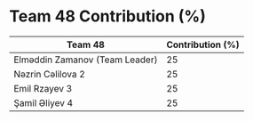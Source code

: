 # Team 48 Contribution (%)

| **Team 48**                  | **Contribution (%)** |
|----------------------------------|----------------------|
| Elməddin Zamanov (Team Leader)      | 25                   |
| Nəzrin Cəlilova 2                    | 25                   |
| Emil Rzayev 3                    | 25                   |
| Şamil Əliyev 4                    | 25                   |
